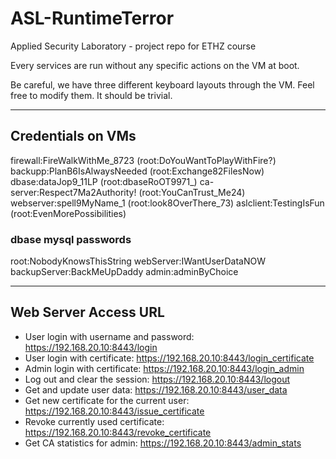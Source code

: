 # ASL-RuntimeTerror
Applied Security Laboratory - project repo for ETHZ course

Every services are run without any specific actions on the VM at boot.

Be careful, we have three different keyboard layouts through the VM. Feel free to modify them. It should be trivial.

---

## Credentials on VMs
firewall:FireWalkWithMe_8723 (root:DoYouWantToPlayWithFire?)
backupp:PlanB6IsAlwaysNeeded (root:Exchange82FilesNow)
dbase:dataJop9_11LP (root:dbaseRoOT9971_)
ca-server:Respect7Ma2Authority! (root:YouCanTrust_Me24)
webserver:spell9MyName_1 (root:look8OverThere_73)
aslclient:TestingIsFun (root:EvenMorePossibilities)

### dbase mysql passwords
root:NobodyKnowsThisString
webServer:IWantUserDataNOW
backupServer:BackMeUpDaddy
admin:adminByChoice

---

## Web Server Access URL

* User login with username and password: https://192.168.20.10:8443/login
* User login with certificate: https://192.168.20.10:8443/login_certificate
* Admin login with certificate: https://192.168.20.10:8443/login_admin
* Log out and clear the session: https://192.168.20.10:8443/logout
* Get and update user data: https://192.168.20.10:8443/user_data
* Get new certificate for the current user: https://192.168.20.10:8443/issue_certificate
* Revoke currently used certificate: https://192.168.20.10:8443/revoke_certificate
* Get CA statistics for admin: https://192.168.20.10:8443/admin_stats